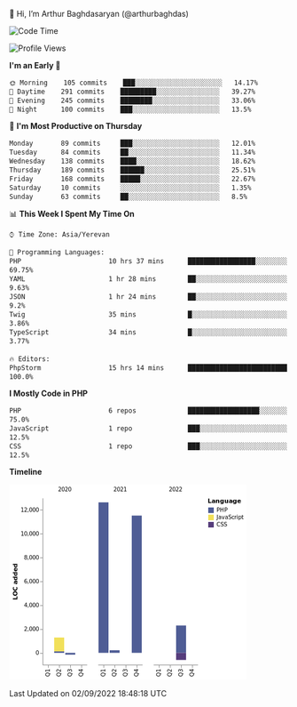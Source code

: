 👋 Hi, I’m Arthur Baghdasaryan (@arthurbaghdas)


<!--START_SECTION:waka-->
![Code Time](http://img.shields.io/badge/Code%20Time-251%20hrs%2018%20mins-blue)

![Profile Views](http://img.shields.io/badge/Profile%20Views-0-blue)

**I'm an Early 🐤** 

```text
🌞 Morning    105 commits    ███░░░░░░░░░░░░░░░░░░░░░░   14.17% 
🌆 Daytime    291 commits    █████████░░░░░░░░░░░░░░░░   39.27% 
🌃 Evening    245 commits    ████████░░░░░░░░░░░░░░░░░   33.06% 
🌙 Night      100 commits    ███░░░░░░░░░░░░░░░░░░░░░░   13.5%

```
📅 **I'm Most Productive on Thursday** 

```text
Monday       89 commits     ███░░░░░░░░░░░░░░░░░░░░░░   12.01% 
Tuesday      84 commits     ██░░░░░░░░░░░░░░░░░░░░░░░   11.34% 
Wednesday    138 commits    ████░░░░░░░░░░░░░░░░░░░░░   18.62% 
Thursday     189 commits    ██████░░░░░░░░░░░░░░░░░░░   25.51% 
Friday       168 commits    █████░░░░░░░░░░░░░░░░░░░░   22.67% 
Saturday     10 commits     ░░░░░░░░░░░░░░░░░░░░░░░░░   1.35% 
Sunday       63 commits     ██░░░░░░░░░░░░░░░░░░░░░░░   8.5%

```


📊 **This Week I Spent My Time On** 

```text
⌚︎ Time Zone: Asia/Yerevan

💬 Programming Languages: 
PHP                      10 hrs 37 mins      █████████████████░░░░░░░░   69.75% 
YAML                     1 hr 28 mins        ██░░░░░░░░░░░░░░░░░░░░░░░   9.63% 
JSON                     1 hr 24 mins        ██░░░░░░░░░░░░░░░░░░░░░░░   9.2% 
Twig                     35 mins             █░░░░░░░░░░░░░░░░░░░░░░░░   3.86% 
TypeScript               34 mins             █░░░░░░░░░░░░░░░░░░░░░░░░   3.77%

🔥 Editors: 
PhpStorm                 15 hrs 14 mins      █████████████████████████   100.0%

```

**I Mostly Code in PHP** 

```text
PHP                      6 repos             ██████████████████░░░░░░░   75.0% 
JavaScript               1 repo              ███░░░░░░░░░░░░░░░░░░░░░░   12.5% 
CSS                      1 repo              ███░░░░░░░░░░░░░░░░░░░░░░   12.5%

```


**Timeline**

![Chart not found](https://raw.githubusercontent.com/arthurbaghdas/arthurbaghdas/main/charts/bar_graph.png) 


 Last Updated on 02/09/2022 18:48:18 UTC
<!--END_SECTION:waka-->
